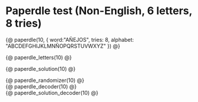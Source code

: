 # Paperdle test (Non-English, 6 letters, 8 tries)

<div class="paperdle-row1" markdown="1">
{@ paperdle(10, { word:"AÑEJOS", tries: 8, alphabet: "ABCDEFGHIJKLMNÑOPQRSTUVWXYZ" }) @}

{@ paperdle_letters(10) @}

{@ paperdle_solution(10) @}

</div>

<div class="paperdle-row2" markdown="1">
{@ paperdle_randomizer(10) @}
</div>

<div class="paperdle-row3" markdown="1">
{@ paperdle_decoder(10) @}
</div>

<div class="paperdle-row4" markdown="1">
{@ paperdle_solution_decoder(10) @}
</div>

<div class="page-break"></div>